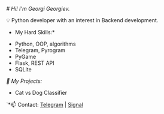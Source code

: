 *# Hi!  I'm Georgi Georgiev.*

💡 Python developer with an interest in Backend development.

* My Hard Skills:*

- Python, OOP, algorithms
- Telegram, Pyrogram
- PyGame
- Flask, REST API
- SQLite

*📌 My Projects:*

- Cat vs Dog Classifier

`*📫 Contact: [Telegram](https://t.me/georgi_k_georgiev) | [Signal](https://signal.me/#eu/IiYxcSsgXdgtzNchI1SZs9FGd8bqY-H6Pyuif6_vdeF1_0VQ0l5J142g1yOmYtjE)
